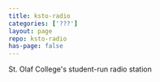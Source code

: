 ```yaml
---
title: ksto-radio
categories: ['???']
layout: page
repo: ksto-radio
has-page: false
---
```


St. Olaf College's student-run radio station
